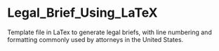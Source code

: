 Legal_Brief_Using_LaTeX
=======================

Template file in LaTex to generate legal briefs, with line numbering and formatting commonly used by attorneys in the United States.
